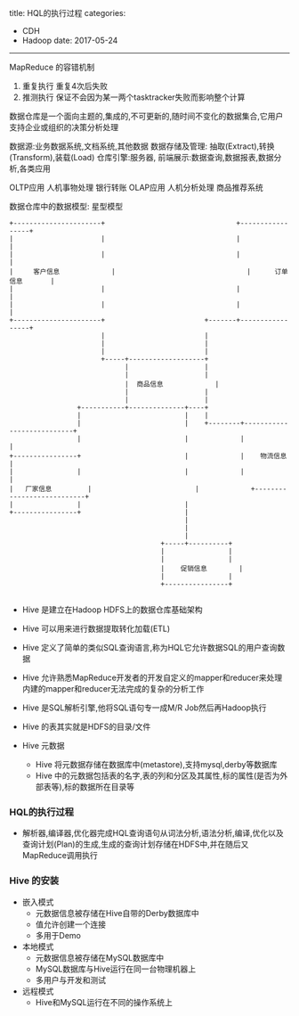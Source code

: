 title: HQL的执行过程
categories: 
- CDH
- Hadoop
date: 2017-05-24
---
MapReduce 的容错机制

1. 重复执行 重复4次后失败
2. 推测执行 保证不会因为某一两个tasktracker失败而影响整个计算

数据仓库是一个面向主题的,集成的,不可更新的,随时间不变化的数据集合,它用户支持企业或组织的决策分析处理

数据源:业务数据系统,文档系统,其他数据
数据存储及管理: 抽取(Extract),转换(Transform),装载(Load)
仓库引擎:服务器,
前端展示:数据查询,数据报表,数据分析,各类应用

OLTP应用 人机事物处理 银行转账
OLAP应用 人机分析处理 商品推荐系统

数据仓库中的数据模型:
星型模型

```
+----------------------+                                 +-----------------+
|                      |                                 |                 |
|                      |                                 |                 |
|     客户信息             |                                 |      订单信息       |
|                      |                                 |                 |
|                      |                                 |                 |
+----------------------+                         +-------+-----------------+
                       |                         |
                       |                         |
                       |                         |
                       +-----+-------------------+
                             |                   |
                             |                   |
                             |  商品信息             |
                             |                   |
                             |                   |
                 +-----------+--------------+----+
                 |                          |    |
                 |                          |    +--------+---------------------------+
                 |                          |             |                           |
+----------------+                          |             |    物流信息                   |
|                |                          |             |                           |
|   厂家信息         |                          |             +---------------------------+
|                |                          |
+----------------+                          |
                                            |
                                            |
                                            |
                                      +-----+----------+
                                      |                |
                                      |                |
                                      |    促销信息        |
                                      |                |
                                      +----------------+


```


- Hive 是建立在Hadoop HDFS上的数据仓库基础架构
- Hive 可以用来进行数据提取转化加载(ETL)
- Hive 定义了简单的类似SQL查询语言,称为HQL它允许数据SQL的用户查询数据
- Hive 允许熟悉MapReduce开发者的开发自定义的mapper和reducer来处理内建的mapper和reducer无法完成的复杂的分析工作
- Hive 是SQL解析引擎,他将SQL语句专一成M/R Job然后再Hadoop执行
- Hive 的表其实就是HDFS的目录/文件

- Hive 元数据
    + Hive 将元数据存储在数据库中(metastore),支持mysql,derby等数据库
    + Hive 中的元数据包括表的名字,表的列和分区及其属性,标的属性(是否为外部表等),标的数据所在目录等
 
### HQL的执行过程
 - 解析器,编译器,优化器完成HQL查询语句从词法分析,语法分析,编译,优化以及查询计划(Plan)的生成,生成的查询计划存储在HDFS中,并在随后又MapReduce调用执行

### Hive 的安装
- 嵌入模式
    + 元数据信息被存储在Hive自带的Derby数据库中
    + 值允许创建一个连接
    + 多用于Demo
- 本地模式
    + 元数据信息被存储在MySQL数据库中
    + MySQL数据库与Hive运行在同一台物理机器上
    + 多用户与开发和测试
- 远程模式
    + Hive和MySQL运行在不同的操作系统上

